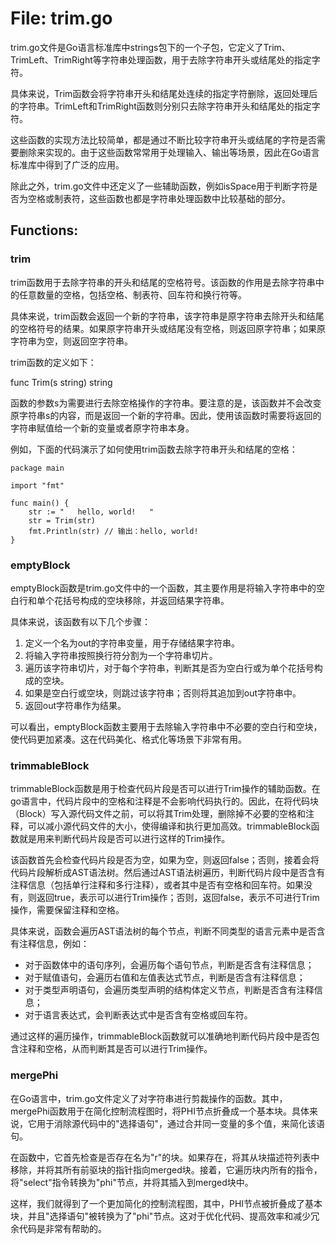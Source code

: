 # File: trim.go

trim.go文件是Go语言标准库中strings包下的一个子包，它定义了Trim、TrimLeft、TrimRight等字符串处理函数，用于去除字符串开头或结尾处的指定字符。

具体来说，Trim函数会将字符串开头和结尾处连续的指定字符删除，返回处理后的字符串。TrimLeft和TrimRight函数则分别只去除字符串开头和结尾处的指定字符。

这些函数的实现方法比较简单，都是通过不断比较字符串开头或结尾的字符是否需要删除来实现的。由于这些函数常常用于处理输入、输出等场景，因此在Go语言标准库中得到了广泛的应用。

除此之外，trim.go文件中还定义了一些辅助函数，例如isSpace用于判断字符是否为空格或制表符，这些函数也都是字符串处理函数中比较基础的部分。

## Functions:

### trim

trim函数用于去除字符串的开头和结尾的空格符号。该函数的作用是去除字符串中的任意数量的空格，包括空格、制表符、回车符和换行符等。

具体来说，trim函数会返回一个新的字符串，该字符串是原字符串去除开头和结尾的空格符号的结果。如果原字符串开头或结尾没有空格，则返回原字符串；如果原字符串为空，则返回空字符串。

trim函数的定义如下：

func Trim(s string) string

函数的参数s为需要进行去除空格操作的字符串。要注意的是，该函数并不会改变原字符串s的内容，而是返回一个新的字符串。因此，使用该函数时需要将返回的字符串赋值给一个新的变量或者原字符串本身。

例如，下面的代码演示了如何使用trim函数去除字符串开头和结尾的空格：

```
package main

import "fmt"

func main() {
    str := "   hello, world!   "
    str = Trim(str)
    fmt.Println(str) // 输出：hello, world!
}
```



### emptyBlock

emptyBlock函数是trim.go文件中的一个函数，其主要作用是将输入字符串中的空白行和单个花括号构成的空块移除，并返回结果字符串。

具体来说，该函数有以下几个步骤：

1. 定义一个名为out的字符串变量，用于存储结果字符串。
2. 将输入字符串按照换行符分割为一个字符串切片。
3. 遍历该字符串切片，对于每个字符串，判断其是否为空白行或为单个花括号构成的空块。
4. 如果是空白行或空块，则跳过该字符串；否则将其追加到out字符串中。
5. 返回out字符串作为结果。

可以看出，emptyBlock函数主要用于去除输入字符串中不必要的空白行和空块，使代码更加紧凑。这在代码美化、格式化等场景下非常有用。



### trimmableBlock

trimmableBlock函数是用于检查代码片段是否可以进行Trim操作的辅助函数。在go语言中，代码片段中的空格和注释是不会影响代码执行的。因此，在将代码块（Block）写入源代码文件之前，可以将其Trim处理，删除掉不必要的空格和注释，可以减小源代码文件的大小，使得编译和执行更加高效。trimmableBlock函数就是用来判断代码片段是否可以进行这样的Trim操作。

该函数首先会检查代码片段是否为空，如果为空，则返回false；否则，接着会将代码片段解析成AST语法树。然后通过AST语法树遍历，判断代码片段中是否含有注释信息（包括单行注释和多行注释），或者其中是否有空格和回车符。如果没有，则返回true，表示可以进行Trim操作；否则，返回false，表示不可进行Trim操作，需要保留注释和空格。

具体来说，函数会遍历AST语法树的每个节点，判断不同类型的语言元素中是否含有注释信息，例如：

- 对于函数体中的语句序列，会遍历每个语句节点，判断是否含有注释信息；
- 对于赋值语句，会遍历右值和左值表达式节点，判断是否含有注释信息；
- 对于类型声明语句，会遍历类型声明的结构体定义节点，判断是否含有注释信息；
- 对于语言表达式，会判断表达式中是否含有空格或回车符。

通过这样的遍历操作，trimmableBlock函数就可以准确地判断代码片段中是否包含注释和空格，从而判断其是否可以进行Trim操作。



### mergePhi

在Go语言中，trim.go文件定义了对字符串进行剪裁操作的函数。其中，mergePhi函数用于在简化控制流程图时，将PHI节点折叠成一个基本块。具体来说，它用于消除源代码中的"选择语句"，通过合并同一变量的多个值，来简化该语句。

在函数中，它首先检查是否存在名为"r"的块。如果存在，将其从块描述符列表中移除，并将其所有前驱块的指针指向merged块。接着，它遍历块内所有的指令，将"select"指令转换为"phi"节点，并将其插入到merged块中。

这样，我们就得到了一个更加简化的控制流程图，其中，PHI节点被折叠成了基本块，并且"选择语句"被转换为了"phi"节点。这对于优化代码、提高效率和减少冗余代码是非常有帮助的。



